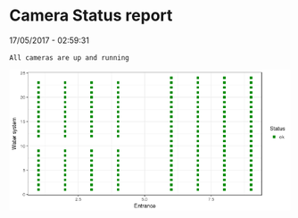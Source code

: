 Camera Status report
================
17/05/2017 - 02:59:31

    All cameras are up and running

![](camreport_files/figure-markdown_github/unnamed-chunk-2-1.png)
